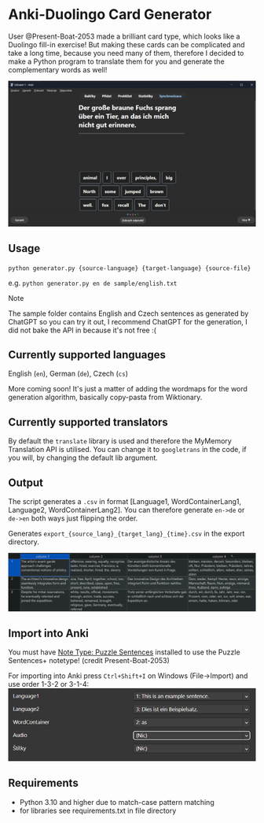 # Anki-Duolingo Card Generator
User @Present-Boat-2053 made a brilliant card type, which looks like a Duolingo fill-in exercise! But making these cards can be complicated and take a long time, because you need many of them, therefore I decided to make a Python program to translate them for you and generate the complementary words as well!

![alt text](docs/obrazek.png)

## Usage
``python generator.py {source-language} {target-language} {source-file}``

e.g. ``python generator.py en de sample/english.txt``

> [!NOTE]
> The sample folder contains English and Czech sentences as generated by ChatGPT so you can try it out, I recommend ChatGPT for the generation, I did not bake the API in because it's not free :(

## Currently supported languages
English (``en``), German (``de``), Czech (``cs``)

More coming soon! It's just a matter of adding the wordmaps for the word generation algorithm, basically copy-pasta from Wiktionary. 

## Currently supported translators
By default the ``translate`` library is used and therefore the MyMemory Translation API is utilised. You can change it to ``googletrans`` in the code, if you will, by changing the default lib argument. 

## Output
The script generates a ``.csv`` in format [Language1, WordContainerLang1, Language2, WordContainerLang2]. You can therefore generate ``en->de`` or ``de->en`` both ways just flipping the order. 

Generates ``export_{source_lang}_{target_lang}_{time}.csv`` in the export directory.

![example csv](docs/obrazek-2.png)

## Import into Anki
You must have [Note Type: Puzzle Sentences](https://ankiweb.net/shared/info/1522392024) installed to use the Puzzle Sentences+ notetype! (credit Present-Boat-2053)

For importing into Anki press ``Ctrl+Shift+I`` on Windows (File->Import) and use order 1-3-2 or 3-1-4:
![alt text](docs/obrazek-1.png)

## Requirements
- Python 3.10 and higher due to match-case pattern matching
- for libraries see requirements.txt in file directory